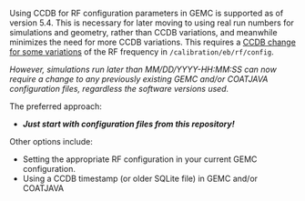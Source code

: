 Using CCDB for RF configuration parameters in GEMC is supported as of version 5.4.   This is necessary for later moving to using real run numbers for simulations and geometry, rather than CCDB variations, and meanwhile minimizes the need for more CCDB variations.  This requires a [CCDB change for some variations]() of the RF frequency in `/calibration/eb/rf/config`.

_However, simulations run later than MM/DD/YYYY-HH:MM:SS can now require a change to any previously existing GEMC and/or COATJAVA configuration files, regardless the software versions used._

The preferred approach:
* ***Just start with configuration files from this repository!***

Other options include:
* Setting the appropriate RF configuration in your current GEMC configuration.
* Using a CCDB timestamp (or older SQLite file) in GEMC and/or COATJAVA

